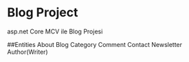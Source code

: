 
# Blog Project

asp.net Core MCV ile Blog Projesi

##Entities
About
Blog
Category
Comment
Contact
Newsletter
Author(Writer)
